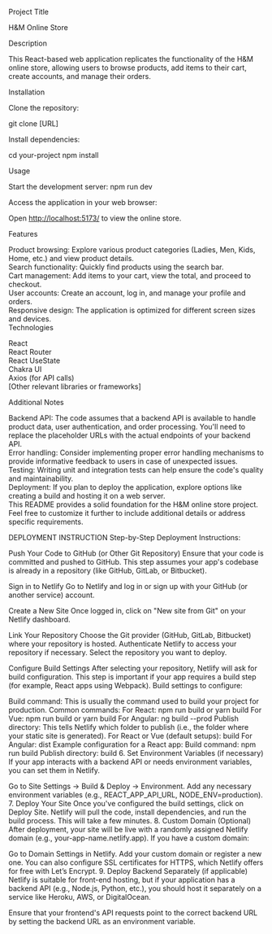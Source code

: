 Project Title

H&M Online Store

Description

This React-based web application replicates the functionality of the H&M online store, allowing users to browse products, add items to their cart, create accounts, and manage their orders.

Installation

Clone the repository:

git clone [URL]


Install dependencies:

cd your-project
npm install

Usage

Start the development server:
npm run dev

Access the application in your web browser:

Open [http://localhost:5173/](http://localhost:5173/) to view the online store.

Features

Product browsing: Explore various product categories (Ladies, Men, Kids, Home, etc.) and view product details.</br>
Search functionality: Quickly find products using the search bar.</br>
Cart management: Add items to your cart, view the total, and proceed to checkout.</br>
User accounts: Create an account, log in, and manage your profile and orders.</br>
Responsive design: The application is optimized for different screen sizes and devices.</br>
Technologies

React</br>
React Router</br>
React UseState</br>
Chakra UI</br>
Axios (for API calls)</br>
[Other relevant libraries or frameworks]</br>


Additional Notes

Backend API: The code assumes that a backend API is available to handle product data, user authentication, and order processing. You'll need to replace the placeholder URLs with the actual endpoints of your backend API.</br>
Error handling: Consider implementing proper error handling mechanisms to provide informative feedback to users in case of unexpected issues.</br>
Testing: Writing unit and integration tests can help ensure the code's quality and maintainability.</br>
Deployment: If you plan to deploy the application, explore options like creating a build and hosting it on a web server.</br>
This README provides a solid foundation for the H&M online store project. Feel free to customize it further to include additional details or address specific requirements.</br>

DEPLOYMENT INSTRUCTION
Step-by-Step Deployment Instructions:

Push Your Code to GitHub (or Other Git Repository) Ensure that your code is committed and pushed to GitHub. This step assumes your app's codebase is already in a repository (like GitHub, GitLab, or Bitbucket).

Sign in to Netlify Go to Netlify and log in or sign up with your GitHub (or another service) account.

Create a New Site Once logged in, click on "New site from Git" on your Netlify dashboard.

Link Your Repository Choose the Git provider (GitHub, GitLab, Bitbucket) where your repository is hosted. Authenticate Netlify to access your repository if necessary. Select the repository you want to deploy.

Configure Build Settings After selecting your repository, Netlify will ask for build configuration. This step is important if your app requires a build step (for example, React apps using Webpack). Build settings to configure:


Build command: This is usually the command used to build your project for production.
Common commands: For React: npm run build or yarn build
For Vue: npm run build or yarn build
For Angular: ng build --prod
Publish directory: This tells Netlify which folder to publish (i.e., the folder where your static site is generated).
For React or Vue (default setups): build
For Angular: dist
Example configuration for a React app:
Build command: npm run build Publish directory: build
6. Set Environment Variables (if necessary) If your app interacts with a backend API or needs environment variables, you can set them in Netlify.

Go to Site Settings → Build & Deploy → Environment.
Add any necessary environment variables (e.g., REACT_APP_API_URL, NODE_ENV=production).
7. Deploy Your Site Once you've configured the build settings, click on Deploy Site. Netlify will pull the code, install dependencies, and run the build process. This will take a few minutes.
8. Custom Domain (Optional) After deployment, your site will be live with a randomly assigned Netlify domain (e.g., your-app-name.netlify.app). If you have a custom domain:

Go to Domain Settings in Netlify. Add your custom domain or register a new one. You can also configure SSL certificates for HTTPS, which Netlify offers for free with Let’s Encrypt.
9. Deploy Backend Separately (if applicable) Netlify is suitable for front-end hosting, but if your application has a backend API (e.g., Node.js, Python, etc.), you should host it separately on a service like Heroku, AWS, or DigitalOcean.

Ensure that your frontend's API requests point to the correct backend URL by setting the backend URL as an environment variable.

